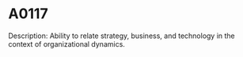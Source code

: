 # A0117
Description: Ability to relate strategy, business, and technology in the context of organizational dynamics.
